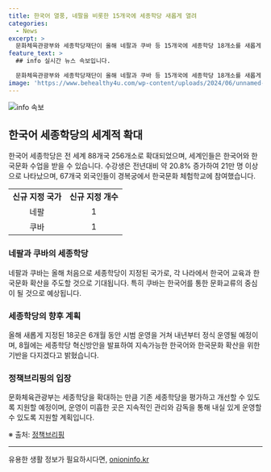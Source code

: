 ```yaml
---
title: 한국어 열풍, 네팔을 비롯한 15개국에 세종학당 새롭게 열려
categories:
  - News
excerpt: >
  문화체육관광부와 세종학당재단이 올해 네팔과 쿠바 등 15개국에 세종학당 18개소를 새롭게 지정했다. 세종학당은 전 세계 88개국 256개소로 확대되며, 한국어와 한국문화 수업을 통해 세계인들에게 열려있다. 지난해 전 세계 세종학당에서 한국어를 공부한 수강생은 21만 6226명으로 20.8% 증가했으며, 한국어 우수학습자들은 경복궁에서 체험학습에 참여하고 있다. 새로운 세종학당은 6개월의 시범 운영 후 내년부터 정식 운영에 돌입할 예정이다.
feature_text: >
  ## info 실시간 뉴스 속보입니다.

  문화체육관광부와 세종학당재단이 올해 네팔과 쿠바 등 15개국에 세종학당 18개소를 새롭게 지정했다. 세종학당은 전 세계 88개국 256개소로 확대되며, 한국어와 한국문화 수업을 통해 세계인들에게 열려있다. 지난해 전 세계 세종학당에서 한국어를 공부한 수강생은 21만 6226명으로 20.8% 증가했으며, 한국어 우수학습자들은 경복궁에서 체험학습에 참여하고 있다. 새로운 세종학당은 6개월의 시범 운영 후 내년부터 정식 운영에 돌입할 예정이다.
image: 'https://www.behealthy4u.com/wp-content/uploads/2024/06/unnamed-file.png'
---
```


<p><img src="https://www.behealthy4u.com/wp-content/uploads/2024/06/unnamed-file.png" alt="info 속보" /></p>

<h2 data-ke-size="size26">한국어 세종학당의 세계적 확대</h2>

<p data-ke-size="size16">한국어 세종학당은 전 세계 88개국 256개소로 확대되었으며, 세계인들은 한국어와 한국문화 수업을 받을 수 있습니다. 수강생은 전년대비 약 20.8% 증가하여 21만 명 이상으로 나타났으며, 67개국 외국인들이 경복궁에서 한국문화 체험학교에 참여했습니다.</p>

<table>
  <colgroup>
  <col width="50%">
  <col width="50%">
  </colgroup>
  <tbody>
    <tr>
      <td style="text-align: center; height: 17px;"><b>신규 지정 국가</b></td>
      <td style="text-align: center; height: 17px;"><b>신규 지정 개수</b></td>
    </tr>
    <tr>
      <td style="text-align: center; height: 17px;">네팔</td>
      <td style="text-align: center; height: 17px;">1</td>
    </tr>
    <tr>
      <td style="text-align: center; height: 17px;">쿠바</td>
      <td style="text-align: center; height: 17px;">1</td>
    </tr>
  </tbody>
</table>

<h3>네팔과 쿠바의 세종학당</h3>

<p data-ke-size="size16">네팔과 쿠바는 올해 처음으로 세종학당이 지정된 국가로, 각 나라에서 한국어 교육과 한국문화 확산을 주도할 것으로 기대됩니다. 특히 쿠바는 한국어를 통한 문화교류의 중심이 될 것으로 예상됩니다.</p>

<h3>세종학당의 향후 계획</h3>

<p data-ke-size="size16">올해 새롭게 지정된 18곳은 6개월 동안 시범 운영을 거쳐 내년부터 정식 운영될 예정이며, 8월에는 세종학당 혁신방안을 발표하여 지속가능한 한국어와 한국문화 확산을 위한 기반을 다지겠다고 밝혔습니다.</p>

<h3>정책브리핑의 입장</h3>

<p data-ke-size="size16">문화체육관광부는 세종학당을 확대하는 만큼 기존 세종학당을 평가하고 개선할 수 있도록 지원할 예정이며, 운영이 미흡한 곳은 지속적인 관리와 감독을 통해 내실 있게 운영할 수 있도록 지원할 계획입니다.</p>

<p data-ke-size="size16">※ 출처: <a href="http://www.korea.kr">정책브리핑</a></p>

<hr>
유용한 생활 정보가 필요하시다면, <a href="https://onioninfo.kr" rel="dofollow">onioninfo.kr</a>


